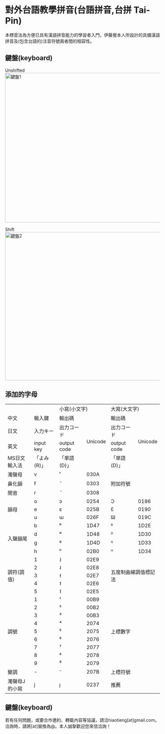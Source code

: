 對外台語教學拼音(台語拼音,台拼 Tai-Pin)
======
本標音法為方便已具有漢語拼音能力的學習者入門，伊藤覺本人所設計的具備漢語拼音及(包含台語的)注音符號兩者間的相容性。

## 鍵盤(keyboard)
Unshifted
<img width="1442" height="488" alt="鍵盤1" src="https://github.com/user-attachments/assets/4ca4a08c-20be-49c5-95b3-ec0d2adf0d33" />

Shift
<img width="1439" height="484" alt="鍵盤2" src="https://github.com/user-attachments/assets/5c5bacbf-9d87-4ff2-b194-fd840269f310" />

## 添加的字母
<table>
	<tr>
		<td colspan="2"></td>
		<td colspan="2">小寫(小文字)</td>
		<td colspan="2">大寫(大文字)</td>
	</tr>
	<tr>
		<td>中文</td>
		<td>輸入鍵</td>
		<td>輸出碼</td>
		<td rowspan="4">Unicode</td>
		<td>輸出碼</td>
		<td rowspan="4">Unicode</td>
	</tr>
	<tr>
		<td>日文</td>
		<td>入力キー</td>
		<td>出力コード</td>
		<td>出力コード</td>
	</tr>
	<tr>
		<td>英文</td>
		<td>input key</td>
		<td>output code</td>
		<td>output code</td>
	</tr>
	<tr>
		<td>MS日文輸入法</td>
		<td>「よみ(R)」</td>
		<td>「単語(D)」</td>
		<td>「単語(D)」</td>
	</tr>
	<tr>
		<td>濁聲母</td>
		<td>v</td>
		<td>̊</td>
		<td>030A</td>
		<td colspan="2" rowspan="3">附加符號</h1></td>
	</tr>
	<tr>
		<td>鼻化韻</td>
		<td>f</td>
		<td>̃</td>
		<td>0303</td>
	</tr>
	<tr>
		<td>閏音</td>
		<td>r</td>
		<td>̈</td>
		<td>0308</td>
	</tr>
	<tr>
		<td rowspan="3">韻母</td>
		<td>o</td>
		<td>ɔ</td>
		<td>0254</td>
		<td>Ɔ</td>
		<td>0186</td>
	</tr>
	<tr>
		<td>e</td>
		<td>ɛ</td>
		<td>025B</td>
		<td>Ɛ</td>
		<td>0190</td>
	</tr>
	<tr>
		<td>u</td>
		<td>ɯ</td>
		<td>026F</td>
		<td>Ɯ</td>
		<td>019C</td>
	</tr>
	<tr>
		<td rowspan="4">入聲韻尾</td>
		<td>b</td>
		<td>ᵇ</td>
		<td>1D47</td>
		<td>ᴮ</td>
		<td>1D2E</td>
	</tr>
	<tr>
		<td>d</td>
		<td>ᵈ</td>
		<td>1D48</td>
		<td>ᴰ</td>
		<td>1D30</td>
	</tr>
	<tr>
		<td>g</td>
		<td>ᵍ</td>
		<td>1D4D</td>
		<td>ᴳ</td>
		<td>1D33</td>
	</tr>
	<tr>
		<td>h</td>
		<td>ʰ</td>
		<td>02B0</td>
		<td>ᴴ</td>
		<td>1D34</td>
	</tr>
	<tr>
		<td rowspan="5">調符(調值)</td>
		<td>1</td>
		<td>˩</td>
		<td>02E9</td>
		<td colspan="2" rowspan="5">五度制曲線調值標記法</td>
	</tr>
	<tr>
		<td>2</td>
		<td>˨</td>
		<td>02E8</td>
	</tr>
	<tr>
		<td>3</td>
		<td>˧</td>
		<td>02E7</td>
	</tr>
	<tr>
		<td>4</td>
		<td>˦</td>
		<td>02E6</td>
	</tr>
	<tr>
		<td>5</td>
		<td>˥</td>
		<td>02E5</td>
	</tr>
	<tr>
		<td rowspan="9">調號</td>
		<td>1</td>
		<td>¹</td>
		<td>00B9</td>
		<td colspan="2" rowspan="9">上標數字</td>
	</tr>
	<tr>
		<td>2</td>
		<td>²</td>
		<td>00B2</td>
	</tr>
	<tr>
		<td>3</td>
		<td>³</td>
		<td>00B3</td>
	</tr>
	<tr>
		<td>4</td>
		<td>⁴</td>
		<td>2074</td>
	</tr>
	<tr>
		<td>5</td>
		<td>⁵</td>
		<td>2075</td>
	</tr>
	<tr>
		<td>6</td>
		<td>⁶</td>
		<td>2076</td>
	</tr>
	<tr>
		<td>7</td>
		<td>⁷</td>
		<td>2077</td>
	</tr>
	<tr>
		<td>8</td>
		<td>⁸</td>
		<td>2078</td>
	</tr>
	<tr>
		<td>9</td>
		<td>⁹</td>
		<td>2079</td>
	</tr>
	<tr>
		<td>變調</td>
		<td>-</td>
		<td>⁻</td>
		<td>207B</td>
		<td colspan="2">上標符號</td>
	</tr>
	<tr>
		<td>濁聲母J的小寫</td>
		<td>j</td>
		<td>ȷ</td>
		<td>0237</td>
		<td colspan="2">推薦</td>
	</tr>
</table>

## 鍵盤(keyboard)
若有任何問題，或要合作邀約、轉載內容等協議，請洽hiaotieng[at]gmail.com。
洽詢時，請將[at]替換為@。本人誠摯歡迎您來信洽詢！
